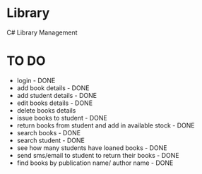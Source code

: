 # Library
C# Library Management

# TO DO

- login - DONE
- add book details - DONE
- add student details - DONE
- edit books details - DONE
- delete books details
- issue books to student - DONE
- return books from student and add in available stock - DONE
- search books - DONE
- search student - DONE
- see how many students have loaned books - DONE
- send sms/email to student to return their books - DONE
- find books by publication name/ author name - DONE

